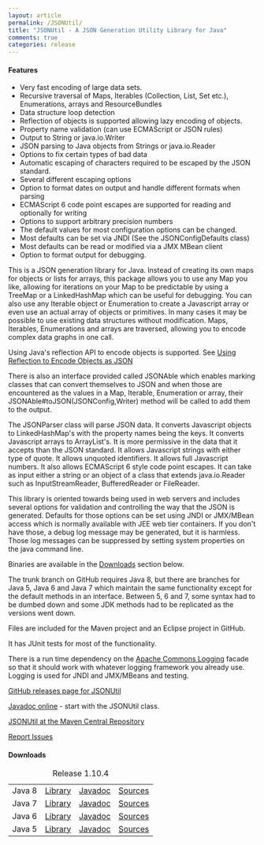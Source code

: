 ```yaml
---
layout: article
permalink: /JSONUtil/
title: "JSONUtil - A JSON Generation Utility Library for Java"
comments: true
categories: release
---
```


#### Features
* Very fast encoding of large data sets.
* Recursive traversal of Maps, Iterables (Collection, List, Set etc.), Enumerations, arrays and ResourceBundles
* Data structure loop detection
* Reflection of objects is supported allowing lazy encoding of objects.
* Property name validation (can use ECMAScript or JSON rules)
* Output to String or java.io.Writer
* JSON parsing to Java objects from Strings or java.io.Reader
* Options to fix certain types of bad data
* Automatic escaping of characters required to be escaped by the JSON standard.
* Several different escaping options
* Option to format dates on output and handle different formats when parsing
* ECMAScript 6 code point escapes are supported for reading and optionally for writing
* Options to support arbitrary precision numbers
* The default values for most configuration options can be changed.
* Most defaults can be set via JNDI (See the JSONConfigDefaults class)
* Most defaults can be read or modified via a JMX MBean client
* Option to format output for debugging.

This is a JSON generation library for Java.  Instead of creating its own maps for
objects or lists for arrays, this package allows you to use any Map you like,
allowing for iterations on your Map to be predictable by using a TreeMap or a
LinkedHashMap which can be useful for debugging. You can also use any Iterable
object or Enumeration to create a Javascript array or even use an actual array of
objects or primitives. In many cases it may be possible to use existing data
structures without modification.  Maps, Iterables, Enumerations and arrays are
traversed, allowing you to encode complex data graphs in one call.

Using Java's reflection API to encode objects is supported.  See
[Using Reflection to Encode Objects as JSON](https://github.com/billdavidson/JSONUtil/wiki/Using-Reflection-to-Encode-Objects-as-JSON)

There is also an interface provided called JSONAble which enables marking classes
that can convert themselves to JSON and when those are encountered as the values
in a Map, Iterable, Enumeration or array, their JSONAble#toJSON(JSONConfig,Writer)
method will be called to add them to the output.

The JSONParser class will parse JSON data.  It converts Javascript objects to
LinkedHashMap's with the property names being the keys.  It converts Javascript
arrays to ArrayList's.  It is more permissive in the data that it accepts than
the JSON standard. It allows Javascript strings with either type of quote.  It
allows unquoted identifiers. It allows full Javascript numbers. It also allows
ECMAScript 6 style code point escapes.  It can take as input either a string or
an object of a class that extends java.io.Reader such as InputStreamReader, BufferedReader
or FileReader.

This library is oriented towards being
used in web servers and includes several options for validation and
controlling the way that the JSON is generated.  Defaults for those options
can be set using JNDI or JMX/MBean access which is normally available with
JEE web tier containers.  If you don't have those, a debug log message
may be generated, but it is harmless.  Those log messages can be suppressed
by setting system properties on the java command line.

Binaries are available in the <a href="#downloads">Downloads</a> section below.

The trunk branch on GitHub requires Java 8, but there are branches for Java 5,
Java 6 and Java 7 which maintain the same functionality except for
the default methods in an interface.  Between 5, 6 and 7, some syntax had
to be dumbed down and some JDK methods had to be replicated as the versions
went down.

Files are included for the Maven project and an Eclipse project in GitHub.

It has JUnit tests for most of the functionality.

There is a run time dependency on the
[Apache Commons Logging](http://commons.apache.org/proper/commons-logging/)
facade so that it should work with whatever logging framework you already use.
Logging is used for JNDI and JMX/MBeans and testing.

[GitHub releases page for JSONUtil](https://github.com/billdavidson/JSONUtil/releases)

[Javadoc online](http://kopitubruk.org/JSONUtil/javadoc) - start with the JSONUtil class.

[JSONUtil at the Maven Central Repository](http://search.maven.org/#search%7Cgav%7C1%7Cg%3A%22org.kopitubruk.util%22%20AND%20a%3A%22JSONUtil%22)

[Report Issues](https://github.com/billdavidson/JSONUtil/issues)

<h4 id="downloads">Downloads</h4>

<table>
  <caption>Release 1.10.4</caption>
  <tbody>
    <tr>
      <td>Java 8</td>
      <td><a href="https://github.com/billdavidson/JSONUtil/releases/download/JSONUtil-1.10.4/JSONUtil-1.10.4.jar">Library</a></td>
      <td><a href="https://github.com/billdavidson/JSONUtil/releases/download/JSONUtil-1.10.4/JSONUtil-1.10.4-javadoc.jar">Javadoc</a></td>
      <td><a href="https://github.com/billdavidson/JSONUtil/releases/download/JSONUtil-1.10.4/JSONUtil-1.10.4-sources.jar">Sources</a></td>
    </tr>
    <tr>
      <td>Java 7</td>
      <td><a href="https://github.com/billdavidson/JSONUtil/releases/download/JSONUtil-1.10.4/JSONUtil-1.10.4-java7.jar">Library</a></td>
      <td><a href="https://github.com/billdavidson/JSONUtil/releases/download/JSONUtil-1.10.4/JSONUtil-1.10.4-java7-javadoc.jar">Javadoc</a></td>
      <td><a href="https://github.com/billdavidson/JSONUtil/releases/download/JSONUtil-1.10.4/JSONUtil-1.10.4-java7-sources.jar">Sources</a></td>
    </tr>
    <tr>
      <td>Java 6</td>
      <td><a href="https://github.com/billdavidson/JSONUtil/releases/download/JSONUtil-1.10.4/JSONUtil-1.10.4-java6.jar">Library</a></td>
      <td><a href="https://github.com/billdavidson/JSONUtil/releases/download/JSONUtil-1.10.4/JSONUtil-1.10.4-java6-javadoc.jar">Javadoc</a></td>
      <td><a href="https://github.com/billdavidson/JSONUtil/releases/download/JSONUtil-1.10.4/JSONUtil-1.10.4-java6-sources.jar">Sources</a></td>
    </tr>
    <tr>
      <td>Java 5</td>
      <td><a href="https://github.com/billdavidson/JSONUtil/releases/download/JSONUtil-1.10.4/JSONUtil-1.10.4-java5.jar">Library</a></td>
      <td><a href="https://github.com/billdavidson/JSONUtil/releases/download/JSONUtil-1.10.4/JSONUtil-1.10.4-java5-javadoc.jar">Javadoc</a></td>
      <td><a href="https://github.com/billdavidson/JSONUtil/releases/download/JSONUtil-1.10.4/JSONUtil-1.10.4-java5-sources.jar">Sources</a></td>
    </tr>
  </tbody>
</table>

<!-- /.tiles -->

<div id="comments"></div>
